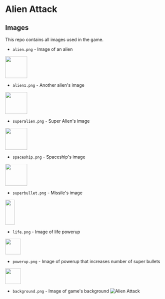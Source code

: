 # Alien Attack
## Images
This repo contains all images used in the game.

- ```alien.png``` - Image of an alien
<p align="left" >
<img src="https://github.com/vichitr/Alien-Attack/blob/master/Images/alien.png" width="70" height="70" />
</p>  

- ```alien1.png``` - Another alien's image
<p align="left" >
<img src="https://github.com/vichitr/Alien-Attack/blob/master/Images/alien1.png" width="70" height="70" />
</p>  

- ```superalien.png``` - Super Alien's image
<p align="left" >
<img src="https://github.com/vichitr/Alien-Attack/blob/master/Images/superalien.png" width="70" height="70" />
</p>  

- ```spaceship.png``` - Spaceship's image
<p align="left" >
<img src="https://github.com/vichitr/Alien-Attack/blob/master/Images/spaceship.png" width="70" height="70" />
</p>  

- ```superbullet.png``` - Missile's image
<p align="left" >
<img src="https://github.com/vichitr/Alien-Attack/blob/master/Images/superbullet.png" width="30" height="80" />
</p>  

- ```life.png``` - Image of life powerup
<p align="left" >
<img src="https://github.com/vichitr/Alien-Attack/blob/master/Images/life.png" width="50" height="50" />
</p>  

- ```powerup.png``` - Image of powerup that increases number of super bullets
<p align="left" >
<img src="https://github.com/vichitr/Alien-Attack/blob/master/Images/powerup.png" width="50" height="50" />
</p>  

- ```background.png``` - Image of game's background
![Alien Attack]("https://github.com/vichitr/Alien-Attack/blob/master/Images/background.png")

